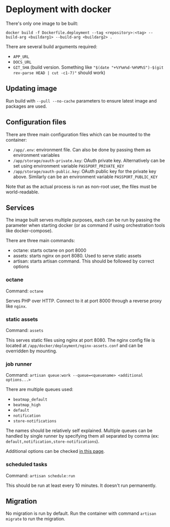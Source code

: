 # Deployment with docker

There's only one image to be built:

    docker build -f Dockerfile.deployment --tag <repository>:<tag> --build-arg <buildarg1> --build-arg <buildarg2> .

There are several build arguments required:

- `APP_URL`
- `DOCS_URL`
- `GIT_SHA` (build version. Something like `"$(date "+%Y%m%d-%H%M%S")-$(git rev-parse HEAD | cut -c1-7)"` should work)

## Updating image

Run build with `--pull --no-cache` parameters to ensure latest image and packages are used.

## Configuration files

There are three main configuration files which can be mounted to the container:

- `/app/.env`: environment file. Can also be done by passing them as environment variables
- `/app/storage/oauth-private.key`: OAuth private key. Alternatively can be set using environment variable `PASSPORT_PRIVATE_KEY`
- `/app/storage/oauth-public.key`: OAuth public key for the private key above. Similarly can be an environment variable `PASSPORT_PUBLIC_KEY`

Note that as the actual process is run as non-root user, the files must be world-readable.

## Services

The image built serves multiple purposes, each can be run by passing the parameter when starting docker (or as command if using orchestration tools like docker-compose).

There are three main commands:

- octane: starts octane on port 8000
- assets: starts nginx on port 8080. Used to serve static assets
- artisan: starts artisan command. This should be followed by correct options

### octane

Command: `octane`

Serves PHP over HTTP. Connect to it at port 8000 through a reverse proxy like `nginx`.

### static assets

Command: `assets`

This serves static files using nginx at port 8080. The nginx config file is located at `/app/docker/deployment/nginx-assets.conf` and can be overridden by mounting.

### job runner

Command: `artisan queue:work --queue=<queuename> <additional options...>`

There are multiple queues used:

- `beatmap_default`
- `beatmap_high`
- `default`
- `notification`
- `store-notifications`

The names should be relatively self explained. Multiple queues can be handled by single runner by specifying them all separated by comma (ex: `default,notification,store-notifications`).

Additional options can be checked [in this page](https://laravel.com/docs/6.x/queues).

### scheduled tasks

Command: `artisan schedule:run`

This should be run at least every 10 minutes. It doesn't run permanently.

## Migration

No migration is run by default. Run the container with command `artisan migrate` to run the migration.
